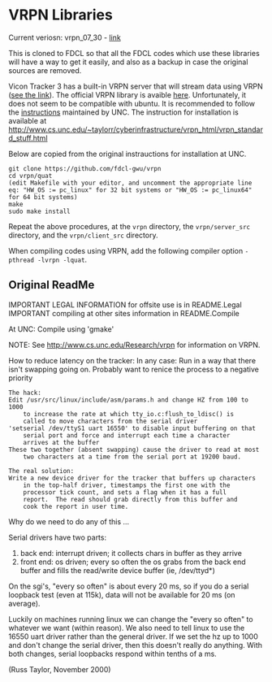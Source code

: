 # VRPN Libraries

Current veriosn: vrpn_07_30 - [link](ftp://ftp.cs.unc.edu/pub/packages/GRIP/vrpn/vrpn_07_30.zip)

This is cloned to FDCL so that all the FDCL codes which use these libraries will have a way to get it easily, and also as a backup in case the original sources are removed.

Vicon Tracker 3 has a built-in VRPN server that will stream data using VRPN ([see the link](https://www.vicon.com/faqs/software/how-does-tracker-work-with-vrpn)).
The official VRPN library is avaible [here](https://github.com/vrpn/vrpn/wiki). Unfortunately, it does not seem to be compatible with ubuntu. It is recommended to follow the [instructions](http://www.cs.unc.edu/~taylorr/cyberinfrastructure/vrpn_html/index.html) maintained by UNC.
The instruction for installation is available at http://www.cs.unc.edu/~taylorr/cyberinfrastructure/vrpn_html/vrpn_standard_stuff.html

Below are copied from the original instrauctions for installation at UNC.

```
git clone https://github.com/fdcl-gwu/vrpn
cd vrpn/quat
(edit Makefile with your editor, and uncomment the appropriate line eq: "HW_OS := pc_linux" for 32 bit systems or "HW_OS := pc_linux64" for 64 bit systems)
make
sudo make install
```
Repeat the above procedures, at the `vrpn` directory, the `vrpn/server_src` directory, and the `vrpn/client_src` directory.

When compiling codes using VRPN, add the following compiler option `-pthread -lvrpn -lquat`.


## Original ReadMe

IMPORTANT LEGAL INFORMATION for offsite use is in README.Legal
IMPORTANT compiling at other sites information in README.Compile

At UNC:
Compile using 'gmake'

NOTE:	See http://www.cs.unc.edu/Research/vrpn for
information on VRPN.

How to reduce latency on the tracker:
    In any case:
	Run in a way that there isn't swapping going on.
	Probably want to renice the process to a negative priority

    The hack:
	Edit /usr/src/linux/include/asm/params.h and change HZ from 100 to 1000
		to increase the rate at which tty_io.c:flush_to_ldisc() is
		called to move characters from the serial driver
	'setserial /dev/ttyS1 uart 16550' to disable input buffering on that
		serial port and force and interrupt each time a character
		arrives at the buffer
	These two together (absent swapping) cause the driver to read at most
		two characters at a time from the serial port at 19200 baud.

    The real solution:
	Write a new device driver for the tracker that buffers up characters
		in the top-half driver, timestamps the first one with the
		processor tick count, and sets a flag when it has a full
		report.  The read should grab directly from this buffer and
		cook the report in user time.

Why do we need to do any of this ...

Serial drivers have two parts:
1) back end: interrupt driven; it collects chars in buffer as they arrive
2) front end: os driven; every so often the os grabs from the back end
buffer and fills the read/write device buffer (ie, /dev/ttyd*)

On the sgi's, "every so often" is about every 20 ms, so if you do a serial
loopback test (even at 115k), data will not be available for 20 ms (on 
average).

Luckily on machines running linux we can change the "every so often" to
whatever we want (within reason).  We also need to tell linux to use
the 16550 uart driver rather than the general driver.  If we set the hz
up to 1000 and don't change the serial driver, then this doesn't really do
anything.  With both changes, serial loopbacks respond within tenths of a
ms.

(Russ Taylor, November 2000)

